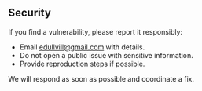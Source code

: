 ## Security

If you find a vulnerability, please report it responsibly:

- Email edullvill@gmail.com with details.
- Do not open a public issue with sensitive information.
- Provide reproduction steps if possible.

We will respond as soon as possible and coordinate a fix.


